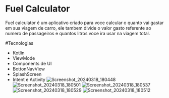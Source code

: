 # Fuel Calculator

Fuel calculator é um aplicativo criado para voce calcular o quanto vai gastar em sua viagem de carro, ele tambem divide o valor gasto referente ao numero de passageiros e quantos litros voce ira usar na viagem total.

#Tecnologias

* Kotlin
* ViewMode
* Components de UI
* BottonNavView
* SplashScreen
* Intent e Activity
![Screenshot_20240318_180448](https://github.com/pgpedrog/FuelCalculator/assets/141691120/95e020cc-6184-4289-b991-6291300d0229)
![Screenshot_20240318_180501](https://github.com/pgpedrog/FuelCalculator/assets/141691120/ccef11ef-bd5f-4d7d-88f8-9b886de023a7)
![Screenshot_20240318_180537](https://github.com/pgpedrog/FuelCalculator/assets/141691120/82cd56f6-fac0-4a63-bf60-624a3f141f1c)
![Screenshot_20240318_180529](https://github.com/pgpedrog/FuelCalculator/assets/141691120/22ebd251-094e-479b-b357-13fd2071f22c)
![Screenshot_20240318_180512](https://github.com/pgpedrog/FuelCalculator/assets/141691120/4eeaefcf-39e1-4de5-ad8f-6ba43a47c563)
